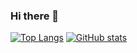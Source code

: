 ### Hi there 👋 



[![Top Langs](https://github-readme-stats.vercel.app/api/top-langs/?username=GeoRouv&layout=compact&theme=tokyonight&langs_count=8)](https://github.com/GeoRouv/github-readme-stats)
[![GitHub stats](https://github-readme-stats.vercel.app/api?username=GeoRouv&theme=tokyonight)](https://github.com/anuraghazra/github-readme-stats)
